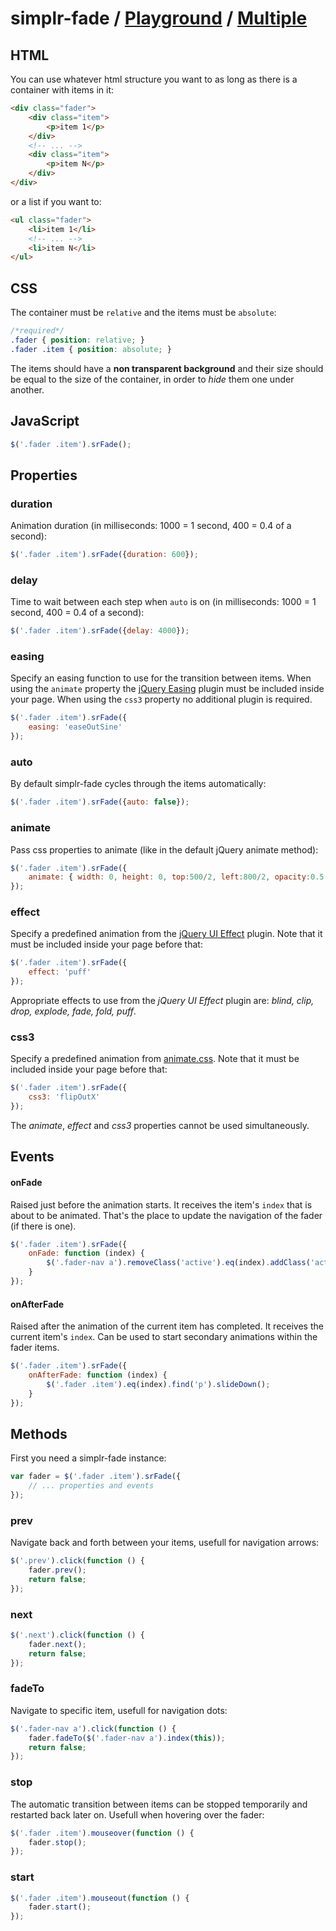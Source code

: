 
# simplr-fade / [Playground](http://simov.github.io/simplr-fade/) / [Multiple](http://simov.github.io/simplr-fade/examples/demo2.html)

## HTML

You can use whatever html structure you want to as long as there is a container with items in it:

```html
<div class="fader">
    <div class="item">
    	<p>item 1</p>
	</div>
	<!-- ... -->
	<div class="item">
		<p>item N</p>
	</div>
</div>
```

or a list if you want to:

```html
<ul class="fader">
	<li>item 1</li>
	<!-- ... -->
	<li>item N</li>
</ul>
```

## CSS

The container must be `relative` and the items must be `absolute`:

```css
/*required*/
.fader { position: relative; }
.fader .item { position: absolute; }
```

The items should have a **non transparent background** and their size should be equal to the size of the container, in order to *hide* them one under another.


## JavaScript

```js
$('.fader .item').srFade();
```


## Properties

### duration

Animation duration (in milliseconds: 1000 = 1 second, 400 = 0.4 of a second):

```js
$('.fader .item').srFade({duration: 600});
```

### delay

Time to wait between each step when `auto` is on (in milliseconds: 1000 = 1 second, 400 = 0.4 of a second):

```js
$('.fader .item').srFade({delay: 4000});
```

### easing

Specify an easing function to use for the transition between items. When using the `animate` property the [jQuery Easing](http://gsgd.co.uk/sandbox/jquery/easing/) plugin must be included inside your page. When using the `css3` property no additional plugin is required.

```js
$('.fader .item').srFade({
    easing: 'easeOutSine'
});
```

### auto

By default simplr-fade cycles through the items automatically:

```js
$('.fader .item').srFade({auto: false});
```

### animate

Pass css properties to animate (like in the default jQuery animate method):

```js
$('.fader .item').srFade({
	animate: { width: 0, height: 0, top:500/2, left:800/2, opacity:0.5 }
});
```

### effect

Specify a predefined animation from the [jQuery UI Effect](http://docs.jquery.com/UI/Effects) plugin. Note that it must be included inside your page before that:

```js
$('.fader .item').srFade({
	effect: 'puff'
});
```

Appropriate effects to use from the *jQuery UI Effect* plugin are: *blind, clip, drop, explode, fade, fold, puff*.

### css3

Specify a predefined animation from [animate.css](http://daneden.me/animate/). Note that it must be included inside your page before that:

```js
$('.fader .item').srFade({
    css3: 'flipOutX'
});
```

The *animate*, *effect* and *css3* properties cannot be used simultaneously.


## Events

#### onFade

Raised just before the animation starts. It receives the item's `index` that is about to be animated. That's the place to update the navigation of the fader (if there is one).

```js
$('.fader .item').srFade({
	onFade: function (index) {
		$('.fader-nav a').removeClass('active').eq(index).addClass('active');
	}
});
```

#### onAfterFade

Raised after the animation of the current item has completed. It receives the current item's `index`. Can be used to start secondary animations within the fader items.

```js
$('.fader .item').srFade({
	onAfterFade: function (index) {
		$('.fader .item').eq(index).find('p').slideDown();
	}
});
```

## Methods

First you need a simplr-fade instance:

```js
var fader = $('.fader .item').srFade({
	// ... properties and events
});
```

### prev

Navigate back and forth between your items, usefull for navigation arrows:

```js
$('.prev').click(function () {
	fader.prev();
	return false;
});
```

### next

```js
$('.next').click(function () {
	fader.next();
	return false;
});
```

### fadeTo

Navigate to specific item, usefull for navigation dots:

```js
$('.fader-nav a').click(function () {
	fader.fadeTo($('.fader-nav a').index(this));
	return false;
});
```

### stop

The automatic transition between items can be stopped temporarily and restarted back later on. Usefull when hovering over the fader:

```js
$('.fader .item').mouseover(function () {
	fader.stop();
});
```

### start

```js
$('.fader .item').mouseout(function () {
	fader.start();
});
```
